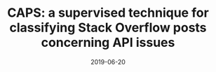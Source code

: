 ---
title: "CAPS: a supervised technique for classifying Stack Overflow posts concerning API issues"
collection: publications
permalink: /publication/20219-so-issue-classify-EMSE
date: 2019-06-20
venue: 'Empirical Software Engineering'
paperurl: 'https://link.springer.com/content/pdf/10.1007/s10664-019-09743-4.pdf'
link: 'https://link.springer.com/article/10.1007/s10664-019-09743-4'
#code: 'https://journals.sagepub.com/doi/suppl/10.1177/07388942211015242'
#github: 'https://github.com/jayrobwilliams/conflict-preemption'
citation: 'Md Ahasanuzzaman, Muhammad Asaduzzaman, Chanchal K. Roy, Kevin A. Schneider.Empirical Software Engineering (ESE), 2019'
---